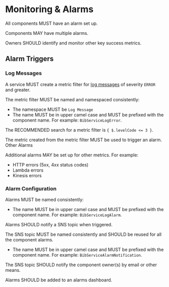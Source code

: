 # Monitoring & Alarms

All components MUST have an alarm set up.

Components MAY have multiple alarms.

Owners SHOULD identify and monitor other key success metrics.

## Alarm Triggers

### Log Messages

A service MUST create a metric filter for [log messages](logging.md) of severity `ERROR` and greater. 

The metric filter MUST be named and namespaced consistently:

- The namespace MUST be `Log Message`
- The name MUST be in upper camel case and MUST be prefixed with the component name. For example: `BibServiceLogError`.

The RECOMMENDED search for a metric filter is `{ $.levelCode <= 3 }`.

The metric created from the metric filter MUST be used to trigger an alarm. 
Other Alarms

Additional alarms MAY be set up for other metrics. For example: 

- HTTP errors (5xx, 4xx status codes)
- Lambda errors
- Kinesis errors

### Alarm Configuration

Alarms MUST be named consistently:

- The name MUST be in upper camel case and MUST be prefixed with the component name. For example: `BibServiceLogAlarm`.

Alarms SHOULD notify a SNS topic when triggered.

The SNS topic MUST be named consistently and SHOULD be reused for all the component alarms.

- The name MUST be in upper camel case and MUST be prefixed with the component name. For example: `BibServiceAlarmNotification`.

The SNS topic SHOULD notify the component owner(s) by email or other means.

Alarms SHOULD be added to an alarms dashboard.
